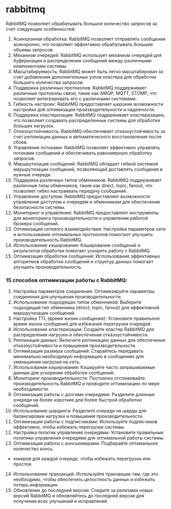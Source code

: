 # rabbitmq

RabbitMQ позволяет обрабатывать большое количество запросов за счет следующих особенностей:

1. Асинхронная обработка: RabbitMQ позволяет отправлять сообщения асинхронно, что позволяет эффективно обрабатывать большие объемы запросов.
2. Механизм очередей: RabbitMQ использует механизм очередей для буферизации и распределения сообщений между различными компонентами системы.
3. Масштабируемость: RabbitMQ может быть легко масштабирован за счет добавления дополнительных узлов кластера для обработки большего количества запросов.
4. Поддержка различных протоколов: RabbitMQ поддерживает различные протоколы связи, такие как AMQP, MQTT, STOMP, что позволяет интегрировать его с различными системами.
5. Гибкость настроек: RabbitMQ предоставляет широкие возможности настройки для оптимизации производительности и надежности.
6. Поддержка кластеризации: RabbitMQ поддерживает кластеризацию, что позволяет создавать распределенные системы для обработки больших нагрузок.
7. Отказоустойчивость: RabbitMQ обеспечивает отказоустойчивость за счет репликации данных и автоматического восстановления после сбоев.
8. Управление потоками: RabbitMQ позволяет эффективно управлять потоками сообщений и обеспечивать равномерную обработку запросов.
9. Маршрутизация сообщений: RabbitMQ обладает гибкой системой маршрутизации сообщений, позволяющей доставлять сообщения в нужные очереди.
10. Поддержка различных типов обменников: RabbitMQ поддерживает различные типы обменников, такие как direct, topic, fanout, что позволяет гибко настраивать передачу сообщений.
11. Управление доступом: RabbitMQ предоставляет возможности управления доступом к очередям и обменникам для обеспечения безопасности системы.
12. Мониторинг и управление: RabbitMQ предоставляет инструменты для мониторинга производительности и управления работой брокера сообщений.
13. Оптимизация сетевого взаимодействия: Настройка параметров сети и использование оптимальных протоколов помогают улучшить производительность RabbitMQ.
14. Использование кэширования: Кэширование сообщений и результатов обработки помогает ускорить работу с RabbitMQ.
15. Оптимизация обработки сообщений: Использование эффективных алгоритмов обработки сообщений и структур данных помогает улучшить производительность.

### 15 способов оптимизации работы с RabbitMQ:

1. Настройка параметров соединения: Оптимизируйте параметры соединения для улучшения производительности.
2. Использование подходящих типов обменников: Выберите подходящий тип обменника (direct, topic, fanout) для эффективной маршрутизации сообщений.
3. Настройка TTL (время жизни сообщения): Установите правильное время жизни сообщений для избежания перегрузки очередей.
4. Использование кластеризации: Создайте кластер RabbitMQ для распределения нагрузки и обеспечения отказоустойчивости.
5. Репликация данных: Включите репликацию данных для обеспечения отказоустойчивости и повышения производительности.
6. Оптимизация размера сообщений: Старайтесь передавать минимально необходимую информацию в сообщениях для уменьшения нагрузки на сеть.
7. Использование кэширования: Кэшируйте часто запрашиваемые данные для ускорения обработки сообщений.
8. Мониторинг производительности: Постоянно отслеживайте производительность RabbitMQ и проводите оптимизацию по мере необходимости.
9. Оптимизация работы с долгими очередями: Разделите длинные очереди на более короткие для более быстрой обработки сообщений.
10. Использование шардинга: Разделите очереди на шарды для балансировки нагрузки и повышения производительности.
11. Оптимизация работы с подписчиками: Используйте подписчиков эффективно, чтобы избежать перегрузки системы.
12. Настройка политик управления очередями: Установите правильные политики управления очередями для оптимальной работы системы.
13. Оптимизация работы с консьюмерами: Подбирайте оптимальное количество консь
- юмеров для каждой очереди, чтобы избежать перегрузки или простоя.
14. Использование транзакций: Используйте транзакции там, где это необходимо, чтобы обеспечить целостность данных и избежать потерь информации.
15. Обновление до последней версии: Следите за релизами новых версий RabbitMQ и обновляйтесь до последней версии для получения всех улучшений и исправлений.
